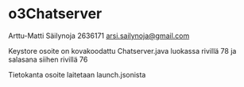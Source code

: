 # o3Chatserver
Arttu-Matti Säilynoja
2636171
arsi.sailynoja@gmail.com

Keystore osoite on kovakoodattu Chatserver.java luokassa rivillä 78 ja salasana siihen rivillä 76

Tietokanta osoite laitetaan launch.jsonista

